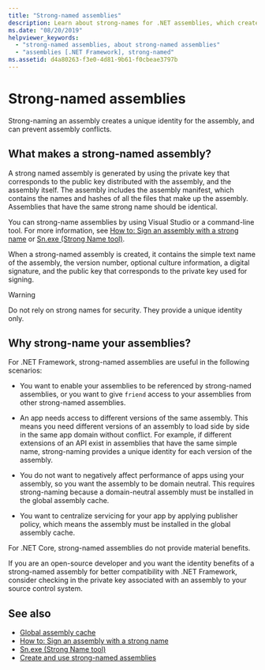```yaml
---
title: "Strong-named assemblies"
description: Learn about strong-names for .NET assemblies, which creates a unique identity for an assembly and can prevent assembly conflicts.
ms.date: "08/20/2019"
helpviewer_keywords:
  - "strong-named assemblies, about strong-named assemblies"
  - "assemblies [.NET Framework], strong-named"
ms.assetid: d4a80263-f3e0-4d81-9b61-f0cbeae3797b
---
```

# Strong-named assemblies

Strong-naming an assembly creates a unique identity for the assembly, and can prevent assembly conflicts.

## What makes a strong-named assembly?

A strong named assembly is generated by using the private key that corresponds to the public key distributed with the assembly, and the assembly itself. The assembly includes the assembly manifest, which contains the names and hashes of all the files that make up the assembly. Assemblies that have the same strong name should be identical.

You can strong-name assemblies by using Visual Studio or a command-line tool. For more information, see [How to: Sign an assembly with a strong name](sign-strong-name.md) or [Sn.exe (Strong Name tool)](../../framework/tools/sn-exe-strong-name-tool.md).

When a strong-named assembly is created, it contains the simple text name of the assembly, the version number, optional culture information, a digital signature, and the public key that corresponds to the private key used for signing.

> [!WARNING]
> Do not rely on strong names for security. They provide a unique identity only.

## Why strong-name your assemblies?

For .NET Framework, strong-named assemblies are useful in the following scenarios:

- You want to enable your assemblies to be referenced by strong-named assemblies, or you want to give `friend` access to your assemblies from other strong-named assemblies.

- An app needs access to different versions of the same assembly. This means  you need different versions of an assembly to load side by side in the same app domain without conflict. For example, if different extensions of an API exist in assemblies that have the same simple name, strong-naming provides a unique identity for each version of the assembly.

- You do not want to negatively affect performance of apps using your assembly, so you want the assembly to be domain neutral. This requires strong-naming because a domain-neutral assembly must be installed in the global assembly cache.

- You want to centralize servicing for your app by applying publisher policy, which means the assembly must be installed in the global assembly cache.

For .NET Core, strong-named assemblies do not provide material benefits.

If you are an open-source developer and you want the identity benefits of a strong-named assembly for better compatibility with .NET Framework, consider checking in the private key associated with an assembly to your source control system.

## See also

- [Global assembly cache](../../framework/app-domains/gac.md)
- [How to: Sign an assembly with a strong name](sign-strong-name.md)
- [Sn.exe (Strong Name tool)](../../framework/tools/sn-exe-strong-name-tool.md)
- [Create and use strong-named assemblies](create-use-strong-named.md)
